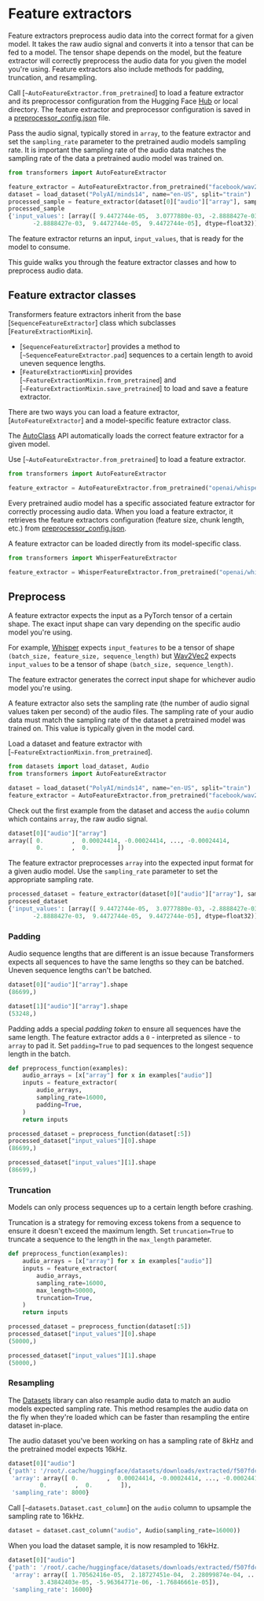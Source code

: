 <!--Copyright 2024 The HuggingFace Team. All rights reserved.

Licensed under the Apache License, Version 2.0 (the "License"); you may not use this file except in compliance with
the License. You may obtain a copy of the License at

http://www.apache.org/licenses/LICENSE-2.0

Unless required by applicable law or agreed to in writing, software distributed under the License is distributed on
an "AS IS" BASIS, WITHOUT WARRANTIES OR CONDITIONS OF ANY KIND, either express or implied. See the License for the
specific language governing permissions and limitations under the License.

⚠️ Note that this file is in Markdown but contain specific syntax for our doc-builder (similar to MDX) that may not be
rendered properly in your Markdown viewer.

-->

# Feature extractors

Feature extractors preprocess audio data into the correct format for a given model. It takes the raw audio signal and converts it into a tensor that can be fed to a model. The tensor shape depends on the model, but the feature extractor will correctly preprocess the audio data for you given the model you're using. Feature extractors also include methods for padding, truncation, and resampling.

Call [`~AutoFeatureExtractor.from_pretrained`] to load a feature extractor and its preprocessor configuration from the Hugging Face [Hub](https://hf.co/models) or local directory. The feature extractor and preprocessor configuration is saved in a [preprocessor_config.json](https://hf.co/openai/whisper-tiny/blob/main/preprocessor_config.json) file.

Pass the audio signal, typically stored in `array`, to the feature extractor and set the `sampling_rate` parameter to the pretrained audio models sampling rate. It is important the sampling rate of the audio data matches the sampling rate of the data a pretrained audio model was trained on.

```py
from transformers import AutoFeatureExtractor

feature_extractor = AutoFeatureExtractor.from_pretrained("facebook/wav2vec2-base")
dataset = load_dataset("PolyAI/minds14", name="en-US", split="train")
processed_sample = feature_extractor(dataset[0]["audio"]["array"], sampling_rate=16000)
processed_sample
{'input_values': [array([ 9.4472744e-05,  3.0777880e-03, -2.8888427e-03, ...,
       -2.8888427e-03,  9.4472744e-05,  9.4472744e-05], dtype=float32)]}
```

The feature extractor returns an input, `input_values`, that is ready for the model to consume.

This guide walks you through the feature extractor classes and how to preprocess audio data.

## Feature extractor classes

Transformers feature extractors inherit from the base [`SequenceFeatureExtractor`] class which subclasses [`FeatureExtractionMixin`].

- [`SequenceFeatureExtractor`] provides a method to [`~SequenceFeatureExtractor.pad`] sequences to a certain length to avoid uneven sequence lengths.
- [`FeatureExtractionMixin`] provides [`~FeatureExtractionMixin.from_pretrained`] and [`~FeatureExtractionMixin.save_pretrained`] to load and save a feature extractor.

There are two ways you can load a feature extractor, [`AutoFeatureExtractor`] and a model-specific feature extractor class.

<hfoptions id="feature-extractor-classes">
<hfoption id="AutoFeatureExtractor">

The [AutoClass](./model_doc/auto) API automatically loads the correct feature extractor for a given model.

Use [`~AutoFeatureExtractor.from_pretrained`] to load a feature extractor.

```py
from transformers import AutoFeatureExtractor

feature_extractor = AutoFeatureExtractor.from_pretrained("openai/whisper-tiny")
```

</hfoption>
<hfoption id="model-specific feature extractor">

Every pretrained audio model has a specific associated feature extractor for correctly processing audio data. When you load a feature extractor, it retrieves the feature extractors configuration (feature size, chunk length, etc.) from [preprocessor_config.json](https://hf.co/openai/whisper-tiny/blob/main/preprocessor_config.json).

A feature extractor can be loaded directly from its model-specific class.

```py
from transformers import WhisperFeatureExtractor

feature_extractor = WhisperFeatureExtractor.from_pretrained("openai/whisper-tiny")
```

</hfoption>
</hfoptions>

## Preprocess

A feature extractor expects the input as a PyTorch tensor of a certain shape. The exact input shape can vary depending on the specific audio model you're using.

For example, [Whisper](https://huggingface.co/docs/transformers/model_doc/whisper) expects `input_features` to be a tensor of shape `(batch_size, feature_size, sequence_length)` but [Wav2Vec2](https://hf.co/docs/transformers/model_doc/wav2vec2) expects `input_values` to be a tensor of shape `(batch_size, sequence_length)`.

The feature extractor generates the correct input shape for whichever audio model you're using.

A feature extractor also sets the sampling rate (the number of audio signal values taken per second) of the audio files. The sampling rate of your audio data must match the sampling rate of the dataset a pretrained model was trained on. This value is typically given in the model card.

Load a dataset and feature extractor with [`~FeatureExtractionMixin.from_pretrained`].

```py
from datasets import load_dataset, Audio
from transformers import AutoFeatureExtractor

dataset = load_dataset("PolyAI/minds14", name="en-US", split="train")
feature_extractor = AutoFeatureExtractor.from_pretrained("facebook/wav2vec2-base")
```

Check out the first example from the dataset and access the `audio` column which contains `array`, the raw audio signal.

```py
dataset[0]["audio"]["array"]
array([ 0.        ,  0.00024414, -0.00024414, ..., -0.00024414,
        0.        ,  0.        ])
```

The feature extractor preprocesses `array` into the expected input format for a given audio model. Use the `sampling_rate` parameter to set the appropriate sampling rate.

```py
processed_dataset = feature_extractor(dataset[0]["audio"]["array"], sampling_rate=16000)
processed_dataset
{'input_values': [array([ 9.4472744e-05,  3.0777880e-03, -2.8888427e-03, ...,
       -2.8888427e-03,  9.4472744e-05,  9.4472744e-05], dtype=float32)]}
```

### Padding

Audio sequence lengths that are different is an issue because Transformers expects all sequences to have the same lengths so they can be batched. Uneven sequence lengths can't be batched.

```py
dataset[0]["audio"]["array"].shape
(86699,)

dataset[1]["audio"]["array"].shape
(53248,)
```

Padding adds a special *padding token* to ensure all sequences have the same length. The feature extractor adds a `0` - interpreted as silence - to `array` to pad it. Set `padding=True` to pad sequences to the longest sequence length in the batch.

```py
def preprocess_function(examples):
    audio_arrays = [x["array"] for x in examples["audio"]]
    inputs = feature_extractor(
        audio_arrays,
        sampling_rate=16000,
        padding=True,
    )
    return inputs

processed_dataset = preprocess_function(dataset[:5])
processed_dataset["input_values"][0].shape
(86699,)

processed_dataset["input_values"][1].shape
(86699,)
```

### Truncation

Models can only process sequences up to a certain length before crashing.

Truncation is a strategy for removing excess tokens from a sequence to ensure it doesn't exceed the maximum length. Set `truncation=True` to truncate a sequence to the length in the `max_length` parameter.

```py
def preprocess_function(examples):
    audio_arrays = [x["array"] for x in examples["audio"]]
    inputs = feature_extractor(
        audio_arrays,
        sampling_rate=16000,
        max_length=50000,
        truncation=True,
    )
    return inputs

processed_dataset = preprocess_function(dataset[:5])
processed_dataset["input_values"][0].shape
(50000,)

processed_dataset["input_values"][1].shape
(50000,)
```

### Resampling

The [Datasets](https://hf.co/docs/datasets/index) library can also resample audio data to match an audio models expected sampling rate. This method resamples the audio data on the fly when they're loaded which can be faster than resampling the entire dataset in-place.

The audio dataset you've been working on has a sampling rate of 8kHz and the pretrained model expects 16kHz.

```py
dataset[0]["audio"]
{'path': '/root/.cache/huggingface/datasets/downloads/extracted/f507fdca7f475d961f5bb7093bcc9d544f16f8cab8608e772a2ed4fbeb4d6f50/en-US~JOINT_ACCOUNT/602ba55abb1e6d0fbce92065.wav',
 'array': array([ 0.        ,  0.00024414, -0.00024414, ..., -0.00024414,
         0.        ,  0.        ]),
 'sampling_rate': 8000}
```

Call [`~datasets.Dataset.cast_column`] on the `audio` column to upsample the sampling rate to 16kHz.

```py
dataset = dataset.cast_column("audio", Audio(sampling_rate=16000))
```

When you load the dataset sample, it is now resampled to 16kHz.

```py
dataset[0]["audio"]
{'path': '/root/.cache/huggingface/datasets/downloads/extracted/f507fdca7f475d961f5bb7093bcc9d544f16f8cab8608e772a2ed4fbeb4d6f50/en-US~JOINT_ACCOUNT/602ba55abb1e6d0fbce92065.wav',
 'array': array([ 1.70562416e-05,  2.18727451e-04,  2.28099874e-04, ...,
         3.43842403e-05, -5.96364771e-06, -1.76846661e-05]),
 'sampling_rate': 16000}
```

